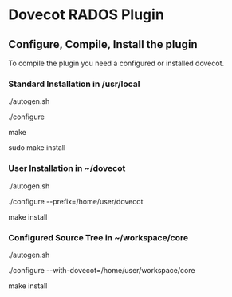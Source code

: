 Dovecot RADOS Plugin
====================

## Configure, Compile, Install the plugin

To compile the plugin you need a configured or installed dovecot.

### Standard Installation in /usr/local
./autogen.sh

./configure

make

sudo make install

### User Installation in ~/dovecot
./autogen.sh

./configure --prefix=/home/user/dovecot

make install

### Configured Source Tree in ~/workspace/core
./autogen.sh

./configure --with-dovecot=/home/user/workspace/core

make install
